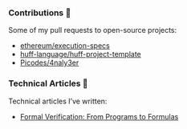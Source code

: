 ### Contributions 🔭

Some of my pull requests to open-source projects:

- [ethereum/execution-specs](https://github.com/ethereum/execution-specs/pulls?q=is%3Apr+is%3Aclosed+author%3AEperezOk+review%3Aapproved)
- [huff-language/huff-project-template](https://github.com/huff-language/huff-project-template/pull/17)
- [Picodes/4naly3er](https://github.com/Picodes/4naly3er/pull/40)

### Technical Articles 📃

Technical articles I’ve written:

- [Formal Verification: From Programs to Formulas](https://eperez.blog/formal-verification-from-programs-to-formulas)

<!--
**EperezOk/EperezOk** is a ✨ _special_ ✨ repository because its `README.md` (this file) appears on your GitHub profile.

Here are some ideas to get you started:

- 🔭 I’m currently working on ...
- 🌱 I’m currently learning ...
- 👯 I’m looking to collaborate on ...
- 🤔 I’m looking for help with ...
- 💬 Ask me about ...
- 📫 How to reach me: ...
- 😄 Pronouns: ...
- ⚡ Fun fact: ...
-->
